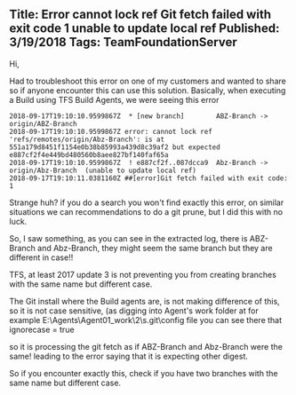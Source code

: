 Title: Error cannot lock ref Git fetch failed with exit code 1 unable to update local ref
Published: 3/19/2018
Tags: TeamFoundationServer
---

Hi,

Had to troubleshoot this error on one of my customers and wanted to share so if anyone encounter this can use this solution.
Basically, when executing a Build using TFS Build Agents, we were seeing this error

```
2018-09-17T19:10:10.9599867Z  * [new branch]        ABZ-Branch -> origin/ABZ-Branch
2018-09-17T19:10:10.9599867Z error: cannot lock ref 'refs/remotes/origin/Abz-Branch': is at 551a179d8451f1154e0b38b85993a439d8c39af2 but expected e887cf2f4e449bd480560b8aee827bf140faf65a
2018-09-17T19:10:10.9599867Z  ! e887cf2f..087dcca9  Abz-Branch -> origin/Abz-Branch  (unable to update local ref)
2018-09-17T19:10:11.0381160Z ##[error]Git fetch failed with exit code: 1
```

Strange huh? if you do a search you won't find exactly this error, on similar situations we can recommendations to do a git prune, but I did this with no luck.

So, I saw something, as you can see in the extracted log, there is ABZ-Branch and Abz-Branch, they might seem the same branch but they are different in case!!

TFS, at least 2017 update 3 is not preventing you from creating branches with the same name but different case.

The Git install where the Build agents are, is not making difference of this, so it is not case sensitive, (as digging into Agent's work folder at for example
E:\Agents\Agent01\_work\2\s\.git\config file you can see there that ignorecase = true

so it is processing the git fetch as if ABZ-Branch and Abz-Branch were the same! leading  to the error saying that it is expecting other digest.

So if you encounter exactly this, check if you have two branches with the same name but different case. 
